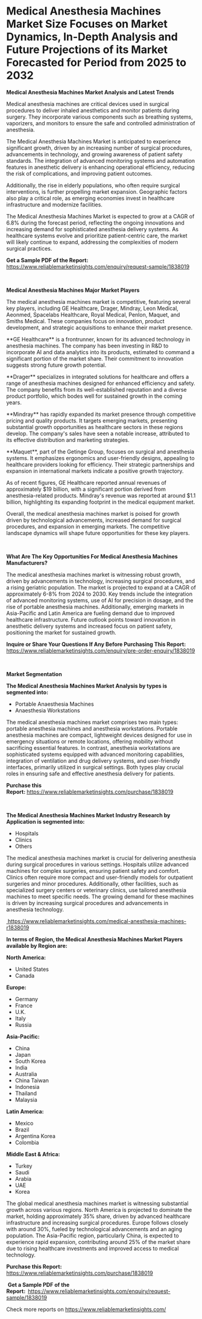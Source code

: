 <p><h1>Medical Anesthesia Machines Market Size Focuses on Market Dynamics, In-Depth Analysis and Future Projections of its Market Forecasted for Period from 2025 to 2032</h1></p><p><strong>Medical Anesthesia Machines Market Analysis and Latest Trends</strong></p>
<p><p>Medical anesthesia machines are critical devices used in surgical procedures to deliver inhaled anesthetics and monitor patients during surgery. They incorporate various components such as breathing systems, vaporizers, and monitors to ensure the safe and controlled administration of anesthesia.</p><p>The Medical Anesthesia Machines Market is anticipated to experience significant growth, driven by an increasing number of surgical procedures, advancements in technology, and growing awareness of patient safety standards. The integration of advanced monitoring systems and automation features in anesthetic delivery is enhancing operational efficiency, reducing the risk of complications, and improving patient outcomes.</p><p>Additionally, the rise in elderly populations, who often require surgical interventions, is further propelling market expansion. Geographic factors also play a critical role, as emerging economies invest in healthcare infrastructure and modernize facilities.</p><p>The Medical Anesthesia Machines Market is expected to grow at a CAGR of 6.8% during the forecast period, reflecting the ongoing innovations and increasing demand for sophisticated anesthesia delivery systems. As healthcare systems evolve and prioritize patient-centric care, the market will likely continue to expand, addressing the complexities of modern surgical practices.</p></p>
<p><strong>Get a Sample PDF of the Report:&nbsp;</strong> <a href="https://www.reliablemarketinsights.com/enquiry/request-sample/1838019?utm_campaign=2532&utm_medium=2&utm_source=Github&utm_content=ia&utm_term=05032025&utm_id=medical-anesthesia-machines">https://www.reliablemarketinsights.com/enquiry/request-sample/1838019</a></p>
<p>&nbsp;</p>
<p><strong>Medical Anesthesia Machines Major Market Players</strong></p>
<p><p>The medical anesthesia machines market is competitive, featuring several key players, including GE Healthcare, Drager, Mindray, Leon Medical, Aeonmed, Spacelabs Healthcare, Royal Medical, Penlon, Maquet, and Smiths Medical. These companies focus on innovation, product development, and strategic acquisitions to enhance their market presence.</p><p>**GE Healthcare** is a frontrunner, known for its advanced technology in anesthesia machines. The company has been investing in R&D to incorporate AI and data analytics into its products, estimated to command a significant portion of the market share. Their commitment to innovation suggests strong future growth potential.</p><p>**Drager** specializes in integrated solutions for healthcare and offers a range of anesthesia machines designed for enhanced efficiency and safety. The company benefits from its well-established reputation and a diverse product portfolio, which bodes well for sustained growth in the coming years.</p><p>**Mindray** has rapidly expanded its market presence through competitive pricing and quality products. It targets emerging markets, presenting substantial growth opportunities as healthcare sectors in these regions develop. The company's sales have seen a notable increase, attributed to its effective distribution and marketing strategies.</p><p>**Maquet**, part of the Getinge Group, focuses on surgical and anesthesia systems. It emphasizes ergonomics and user-friendly designs, appealing to healthcare providers looking for efficiency. Their strategic partnerships and expansion in international markets indicate a positive growth trajectory.</p><p>As of recent figures, GE Healthcare reported annual revenues of approximately $19 billion, with a significant portion derived from anesthesia-related products. Mindray's revenue was reported at around $1.1 billion, highlighting its expanding footprint in the medical equipment market.</p><p>Overall, the medical anesthesia machines market is poised for growth driven by technological advancements, increased demand for surgical procedures, and expansion in emerging markets. The competitive landscape dynamics will shape future opportunities for these key players.</p></p>
<p>&nbsp;</p>
<p><strong>What Are The Key Opportunities For Medical Anesthesia Machines Manufacturers?</strong></p>
<p><p>The medical anesthesia machines market is witnessing robust growth, driven by advancements in technology, increasing surgical procedures, and a rising geriatric population. The market is projected to expand at a CAGR of approximately 6-8% from 2024 to 2030. Key trends include the integration of advanced monitoring systems, use of AI for precision in dosage, and the rise of portable anesthesia machines. Additionally, emerging markets in Asia-Pacific and Latin America are fueling demand due to improved healthcare infrastructure. Future outlook points toward innovation in anesthetic delivery systems and increased focus on patient safety, positioning the market for sustained growth.</p></p>
<p><strong>Inquire or Share Your Questions If Any Before Purchasing This Report:</strong> <a href="https://www.reliablemarketinsights.com/enquiry/pre-order-enquiry/1838019?utm_campaign=2532&utm_medium=2&utm_source=Github&utm_content=ia&utm_term=05032025&utm_id=medical-anesthesia-machines">https://www.reliablemarketinsights.com/enquiry/pre-order-enquiry/1838019</a></p>
<p>&nbsp;</p>
<p><strong>Market Segmentation</strong></p>
<p><strong>The Medical Anesthesia Machines Market Analysis by types is segmented into:</strong></p>
<p><ul><li>Portable Anaesthesia Machines</li><li>Anaesthesia Workstations</li></ul></p>
<p><p>The medical anesthesia machines market comprises two main types: portable anesthesia machines and anesthesia workstations. Portable anesthesia machines are compact, lightweight devices designed for use in emergency situations or remote locations, offering mobility without sacrificing essential features. In contrast, anesthesia workstations are sophisticated systems equipped with advanced monitoring capabilities, integration of ventilation and drug delivery systems, and user-friendly interfaces, primarily utilized in surgical settings. Both types play crucial roles in ensuring safe and effective anesthesia delivery for patients.</p></p>
<p><strong>Purchase this Report:&nbsp;</strong><a href="https://www.reliablemarketinsights.com/purchase/1838019?utm_campaign=2532&utm_medium=2&utm_source=Github&utm_content=ia&utm_term=05032025&utm_id=medical-anesthesia-machines">https://www.reliablemarketinsights.com/purchase/1838019</a></p>
<p>&nbsp;</p>
<p><strong>The Medical Anesthesia Machines Market Industry Research by Application is segmented into:</strong></p>
<p><ul><li>Hospitals</li><li>Clinics</li><li>Others</li></ul></p>
<p><p>The medical anesthesia machines market is crucial for delivering anesthesia during surgical procedures in various settings. Hospitals utilize advanced machines for complex surgeries, ensuring patient safety and comfort. Clinics often require more compact and user-friendly models for outpatient surgeries and minor procedures. Additionally, other facilities, such as specialized surgery centers or veterinary clinics, use tailored anesthesia machines to meet specific needs. The growing demand for these machines is driven by increasing surgical procedures and advancements in anesthesia technology.</p></p>
<p><a href="https://www.reliablemarketinsights.com/medical-anesthesia-machines-r1838019?utm_campaign=2532&utm_medium=2&utm_source=Github&utm_content=ia&utm_term=05032025&utm_id=medical-anesthesia-machines">&nbsp;https://www.reliablemarketinsights.com/medical-anesthesia-machines-r1838019</a></p>
<p><strong>In terms of Region, the Medical Anesthesia Machines Market Players available by Region are:</strong></p>
<p>
    <p> <strong> North America: </strong>
        <ul>
            <li>United States</li>
            <li>Canada</li>
        </ul>
        </p> 
    <p> <strong> Europe: </strong>
        <ul>
            <li>Germany</li>
            <li>France</li>
            <li>U.K.</li>
            <li>Italy</li>
            <li>Russia</li>
        </ul>
        </p> 
    <p> <strong> Asia-Pacific: </strong>
        <ul>
            <li>China</li>
            <li>Japan</li>
            <li>South Korea</li>
            <li>India</li>
            <li>Australia</li>
            <li>China Taiwan</li>
            <li>Indonesia</li>
            <li>Thailand</li>
            <li>Malaysia</li>
        </ul>
        </p> 
    <p> <strong> Latin America: </strong>
        <ul>
            <li>Mexico</li>
            <li>Brazil</li>
            <li>Argentina Korea</li>
            <li>Colombia</li>
        </ul>
        </p> 
    <p> <strong> Middle East & Africa: </strong>
        <ul>
            <li>Turkey</li>
            <li>Saudi</li>
            <li>Arabia</li>
            <li>UAE</li>
            <li>Korea</li>
        </ul>
    </p>
    </p>
<p><p>The global medical anesthesia machines market is witnessing substantial growth across various regions. North America is projected to dominate the market, holding approximately 35% share, driven by advanced healthcare infrastructure and increasing surgical procedures. Europe follows closely with around 30%, fueled by technological advancements and an aging population. The Asia-Pacific region, particularly China, is expected to experience rapid expansion, contributing around 25% of the market share due to rising healthcare investments and improved access to medical technology.</p></p>
<p><strong>Purchase this Report: </strong><a href="https://www.reliablemarketinsights.com/purchase/1838019?utm_campaign=2532&utm_medium=2&utm_source=Github&utm_content=ia&utm_term=05032025&utm_id=medical-anesthesia-machines">https://www.reliablemarketinsights.com/purchase/1838019</a></p>
<p>&nbsp;<strong>Get a Sample PDF of the Report:&nbsp;&nbsp;</strong><a href="https://www.reliablemarketinsights.com/enquiry/request-sample/1838019?utm_campaign=2532&utm_medium=2&utm_source=Github&utm_content=ia&utm_term=05032025&utm_id=medical-anesthesia-machines">https://www.reliablemarketinsights.com/enquiry/request-sample/1838019</a></p>
<p><strong></strong></p>
<p>Check more reports on <a href="https://www.reliablemarketinsights.com/?utm_campaign=2532&utm_medium=2&utm_source=Github&utm_content=ia&utm_term=05032025&utm_id=medical-anesthesia-machines">https://www.reliablemarketinsights.com/</a></p>